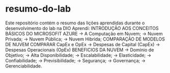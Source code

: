 # resumo-do-lab
Este repositório contém o resumo das lições aprendidas durante o desenvolvimento do lab na DIO
Aprendi:
 INTRODUÇÃO AOS CONCEITOS BÁSICOS DO MICROSOFIT AZURE
      -> A Computação em Nuvem;
      -> Nuvem Privada;
      -> Nuvem Pública;
      -> Nuvem Hibrida;
 COMPARAÇÃO DE MODELOS DE NUVEM
 COMPARAR CapEx e OpEx
      -> Despesas de Capital (CapEx)
      -> Despesas Operacionais (OpEx)
 BENEFICIOS DA NUVEM
      -> Domínio de Objetivo;
      -> Alta Disponibilidade;
      -> Escalabilidade;
      -> Elasticidade;
      -> Confiabilidade;
      -> Previsibilidade;
      -> Segurança;
      -> Governança;
      -> Gerenciabilidade.
      

